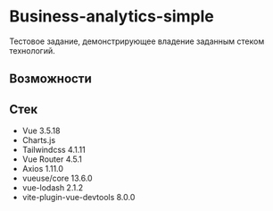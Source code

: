 # Business-analytics-simple
Тестовое задание, демонстрирующее владение заданным стеком технологий.

## Возможности

## Стек
* Vue 3.5.18
* Charts.js
* Tailwindcss 4.1.11
* Vue Router 4.5.1
* Axios 1.11.0
* vueuse/core 13.6.0
* vue-lodash 2.1.2
* vite-plugin-vue-devtools 8.0.0